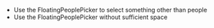 - Use the FloatingPeoplePicker to select something other than people
- Use the FloatingPeoplePicker without sufficient space

